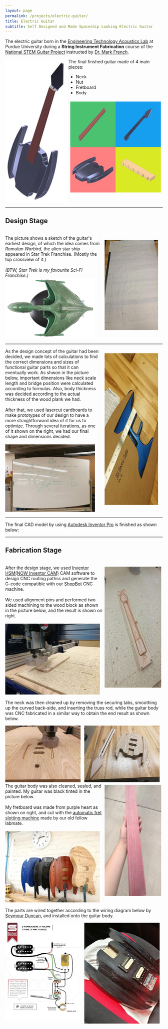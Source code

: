 ```yaml
---
layout: page
permalink: /projects/electric-guitar/
title: Electric Guitar
subtitle: Self Designed and Made Spaceship Looking Electric Guitar
---
```


The electric guitar born in the [Engineering Technology Acoustics Lab](https://polytechnic.purdue.edu/facilities/acoustics-lab) at Purdue University during a **String Instrument Fabrication** course of the [National STEM Guitar Project](http://guitarbuilding.website/) instructed by [Dr. Mark French](https://web.ics.purdue.edu/~rmfrench/index.htm).

<div style="display:flex;">
    <div style="flex:40%; border-right:1px solid #f1f1f1;">
        <a href="/img/projects/electric-guitar/Electric-Guitar.jpg"><img src="/img/projects/electric-guitar/Electric-Guitar_Thumbnail.jpg" class = "lazyload" height="100%"></a>
    </div>
    <div style="flex:60%;">
        The final finshed guitar made of 4 main pieces:
        <ul>
            <li>Neck</li>
            <li>Nut</li>
            <li>Fretboard</li>
            <li>Body</li>
        </ul>
        <a href="/img/projects/electric-guitar/Guitar_Four_Parts.jpg"><img src="/img/projects/electric-guitar/Guitar_Four_Parts_Thumbnail.jpg" class = "lazyload" width="96%" style="padding:2%;"></a>
    </div>
</div>

<hr />

## Design Stage

<br/>

<div style="display:flex;">
    <div style="flex:60%;">
        The picture shows a sketch of the guitar's earliest design, of which the idea comes from <i>Romulan Warbird</i>, the alien star ship appeared in Star Trek Franchise. (Mostly the top crossview of it.)
        <br/>
        <br/>
        <i>(BTW, Star Trek is my favourite Sci-Fi Franchise.)</i>
        <br/>
        <a href="/img/projects/electric-guitar/Romulan Warbird.jpg"><img src="/img/projects/electric-guitar/Romulan Warbird.jpg" class = "lazyload" width="95%"></a>
    </div>
    <div style="flex:34%; border-left:1px solid #f1f1f1; padding:3%;">
        <a href="/img/projects/electric-guitar/Earliest Guitar Design.jpg"><img src="/img/projects/electric-guitar/guitar1.jpg" class = "lazyload" height="95%"></a>
    </div>
</div>

<hr />

<div style="display:flex;">
    <div style="flex:60%;">
        As the design concept of the guitar had been decided, we made lots of calculations to find the correct dimensions and sizes of functional guitar parts so that it can eventually work. As shwon in the picture below, important dimensions like neck scale length and bridge position were calculated according to formulas. Also, body thickness was decided according to the actual thickness of the wood plank we had.
        <br/>
        <br/>
        After that, we used lasercut cardboards to make prototypes of our design to have a more straightforward idea of it for us to optimize. Through several iterations, as one of it shown on the right, we had our final shape and dimensions decided.
        <br/>
        <br/>
        <a href="/img/projects/electric-guitar/Design Calculations.jpg"><img src="/img/projects/electric-guitar/guitar3.jpg" class = "lazyload" width="95%"></a>
    </div>
    <div style="flex:34%; border-left:1px solid #f1f1f1; padding:3%;">
        <a href="/img/projects/electric-guitar/Carboard Prototype.jpg"><img src="/img/projects/electric-guitar/guitar2.jpg" class = "lazyload" height="98%"></a>
    </div>
</div>

<hr />

The final CAD model by using [Autodesk Inventor Pro](https://www.autodesk.com/products/inventor/overview) is finished as shown below:

<script src="https://embed.github.com/view/3d/elizhyu/elizhyu.github.io/master/model/electric-guitar/Electric%20Guitar.stl"></script>

<hr />

## Fabrication Stage

<br/>

<div style="display:flex;">
    <div style="flex:60%;">
        After the design stage, we used <a href="https://www.autodesk.com/products/inventor-cam/overview">Inventor HSM(NOW Inventor CAM)</a> CAM software to design CNC routing pathss and generate the G-code compatible with our <a href="https://www.shopbottools.com/">ShopBot</a> CNC machine.
        <br/>
        <br/>
        We used alignment pins and performed two sided machining to the wood block as shown in the picture below, and the result is shown on right.
        <br/>
        <br/>
        <a href="/img/projects/electric-guitar/CNC Neck Start.jpg"><img src="/img/projects/electric-guitar/cnc0.jpg" class = "lazyload" width="97%"></a>
    </div>
    <div style="flex:34%; border-left:1px solid #f1f1f1; padding:1%;">
        <a href="/img/projects/electric-guitar/CNC Neck Finish.jpg"><img src="/img/projects/electric-guitar/cnc1.jpg" class = "lazyload" height="95%"></a>
    </div>
</div>

The neck was then cleaned up by removing the securing tabs, smoothing up the curved back-side, and inserting the truss rod, while the guitar body was CNC fabricated in a similar way to obtain the end result as shown below.

<div style="display:flex;">
    <div style="flex:49%;">
        <a href="/img/projects/electric-guitar/CNC Body Start.jpg"><img src="/img/projects/electric-guitar/cnc2.jpg" class = "lazyload" width="96%"></a>
    </div>
    <div style="flex:49%; border-left:1px solid #f1f1f1;">
        <a href="/img/projects/electric-guitar/CNC Body Finish.jpg"><img src="/img/projects/electric-guitar/cnc3.jpg" class = "lazyload" width="96%"></a>
    </div>
</div>

<div style="display:flex;">
    <div style="flex:60%;">
        The guitar body was also cleaned, sealed, and painted. My guitar was black tinted in the picture below.
        <br/>
        <br/>
        My fretboard was made from purple heart as shown on right, and cut with the <a href="/doc/PLC Fret Slotting.pdf">automatic fret slotting machine</a> made by our old fellow labmate.
        <br/>
        <br/>
        <a href="/img/projects/electric-guitar/Painted Guitar Body.jpg"><img src="/img/projects/electric-guitar/guitar0.jpg" class = "lazyload" width="97%"></a>
    </div>
    <div style="flex:34%; border-left:1px solid #f1f1f1; padding:1%;">
        <a href="/img/projects/electric-guitar/Fretboard.jpg"><img src="/img/projects/electric-guitar/fret.jpg" class = "lazyload" height="95%"></a>
    </div>
</div>

The parts are wired together according to the wiring diagram below by <a href="https://www.seymourduncan.com/">Seymour Duncan</a>, and installed onto the guitar body.

<div style="display:flex;">
    <div style="flex:49%;">
        <a href="/img/projects/electric-guitar/Wiring.jpg"><img src="/img/projects/electric-guitar/Wiring.jpg" class = "lazyload" width="96%"></a>
    </div>
    <div style="flex:49%; border-left:1px solid #f1f1f1;">
        <a href="/img/projects/electric-guitar/Body Assembled.jpg"><img src="/img/projects/electric-guitar/guitar4.jpg" class = "lazyload" width="96%"></a>
    </div>
</div>


